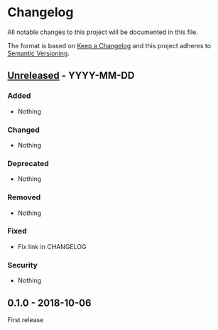 # Changelog
All notable changes to this project will be documented in this file.

The format is based on [Keep a Changelog](http://keepachangelog.com/en/1.0.0/)
and this project adheres to [Semantic Versioning](http://semver.org/spec/v2.0.0.html).

## [Unreleased] - YYYY-MM-DD

### Added
- Nothing

### Changed
- Nothing

### Deprecated
- Nothing

### Removed
- Nothing

### Fixed
- Fix link in CHANGELOG

### Security
- Nothing



## 0.1.0 - 2018-10-06

First release


[Unreleased]: https://github.com/oanhnn/laravel-webhook-notification/compare/v0.1.0...develop
